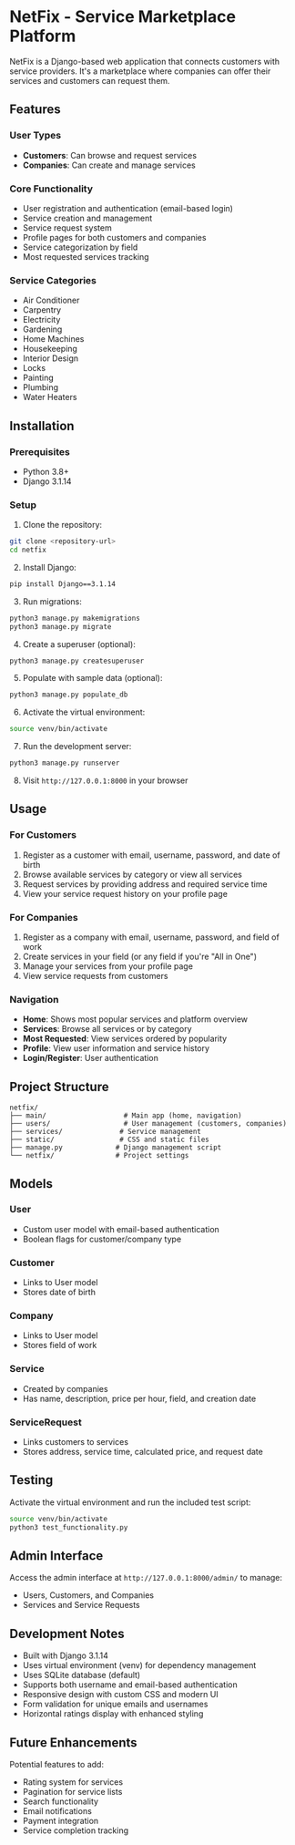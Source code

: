 # NetFix - Service Marketplace Platform

NetFix is a Django-based web application that connects customers with service providers. It's a marketplace where companies can offer their services and customers can request them.

## Features

### User Types
- **Customers**: Can browse and request services
- **Companies**: Can create and manage services

### Core Functionality
- User registration and authentication (email-based login)
- Service creation and management
- Service request system
- Profile pages for both customers and companies
- Service categorization by field
- Most requested services tracking

### Service Categories
- Air Conditioner
- Carpentry
- Electricity
- Gardening
- Home Machines
- Housekeeping
- Interior Design
- Locks
- Painting
- Plumbing
- Water Heaters

## Installation

### Prerequisites
- Python 3.8+
- Django 3.1.14

### Setup
1. Clone the repository:
```bash
git clone <repository-url>
cd netfix
```

2. Install Django:
```bash
pip install Django==3.1.14
```

3. Run migrations:
```bash
python3 manage.py makemigrations
python3 manage.py migrate
```

4. Create a superuser (optional):
```bash
python3 manage.py createsuperuser
```

5. Populate with sample data (optional):
```bash
python3 manage.py populate_db
```

6. Activate the virtual environment:
```bash
source venv/bin/activate
```

7. Run the development server:
```bash
python3 manage.py runserver
```

8. Visit `http://127.0.0.1:8000` in your browser

## Usage

### For Customers
1. Register as a customer with email, username, password, and date of birth
2. Browse available services by category or view all services
3. Request services by providing address and required service time
4. View your service request history on your profile page

### For Companies
1. Register as a company with email, username, password, and field of work
2. Create services in your field (or any field if you're "All in One")
3. Manage your services from your profile page
4. View service requests from customers

### Navigation
- **Home**: Shows most popular services and platform overview
- **Services**: Browse all services or by category
- **Most Requested**: View services ordered by popularity
- **Profile**: View user information and service history
- **Login/Register**: User authentication

## Project Structure

```
netfix/
├── main/                   # Main app (home, navigation)
├── users/                  # User management (customers, companies)
├── services/              # Service management
├── static/                # CSS and static files
├── manage.py             # Django management script
└── netfix/               # Project settings
```

## Models

### User
- Custom user model with email-based authentication
- Boolean flags for customer/company type

### Customer
- Links to User model
- Stores date of birth

### Company
- Links to User model
- Stores field of work

### Service
- Created by companies
- Has name, description, price per hour, field, and creation date

### ServiceRequest
- Links customers to services
- Stores address, service time, calculated price, and request date

## Testing

Activate the virtual environment and run the included test script:
```bash
source venv/bin/activate
python3 test_functionality.py
```

## Admin Interface

Access the admin interface at `http://127.0.0.1:8000/admin/` to manage:
- Users, Customers, and Companies
- Services and Service Requests

## Development Notes

- Built with Django 3.1.14
- Uses virtual environment (venv) for dependency management
- Uses SQLite database (default)
- Supports both username and email-based authentication
- Responsive design with custom CSS and modern UI
- Form validation for unique emails and usernames
- Horizontal ratings display with enhanced styling

## Future Enhancements

Potential features to add:
- Rating system for services
- Pagination for service lists
- Search functionality
- Email notifications
- Payment integration
- Service completion tracking
